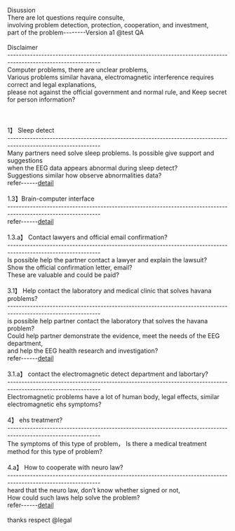 Disussion<br>
There are lot questions require consulte,<br>
involving problem detection, protection, cooperation, and investment,<br>
part of the problem--------Version a1 @test QA<br>
<br>
Disclaimer<br>
---------------------------------------------------------------------------------------------------------------<br>
Computer problems, there are unclear problems,<br>
Various problems similar havana, electromagnetic interference requires correct and legal explanations,<br>
please not against the official government and normal rule, and Keep secret for person information?<br>
<br>
<br>
<br>
1】 Sleep detect<br>
---------------------------------------------------------------------------------------------------------------<br>
Many partners need solve sleep problems. Is possible give support and suggestions<br> 
when the EEG data appears abnormal during sleep detect?<br>
Suggestions similar how observe abnormalities data?<br>
refer------<a href="https://mne.tools/stable/auto_tutorials/clinical/60_sleep.html">detail</a><br>
<br>
1.3】Brain-computer interface<br>
---------------------------------------------------------------------------------------------------------------<br>
refer------<a href="https://store.neurosky.com/collections/apps">detail</a><br>
<br>
1.3.a】 Contact lawyers and official email confirmation?<br>
---------------------------------------------------------------------------------------------------------------<br>
Is possible help the partner contact a lawyer and explain the lawsuit?<br>
Show the official confirmation letter, email?<br>
These are valuable and could be paid?<br>
<br>
3.1】 Help contact the laboratory and medical clinic that solves havana problems?<br>
---------------------------------------------------------------------------------------------------------------<br>
is possible help partner contact the laboratory that solves the havana problem?<br>
Could help partner demonstrate the evidence, meet the needs of the EEG department,<br>
and help the EEG health research and investigation?<br>
refer------<a href="https://ottawacitizen.com/news/local-news/i-should-not-have-been-sent-back-there-canadian-diplomat-says-government-sent-him-back-to-cuba-with-brain-injury">detail</a><br>
<br>
3.1.a】 contact the electromagnetic detect department and labortary?<br>
---------------------------------------------------------------------------------------------------------------<br>
Electromagnetic problems have a lot of human body, legal effects, similar electromagnetic ehs symptoms?<br>
<br>
4】 ehs treatment?<br>
---------------------------------------------------------------------------------------------------------------<br>
The symptoms of this type of problem， Is there a medical treatment method for this type of problem?<br>
<br>
4.a】 How to cooperate with neuro law?<br>
---------------------------------------------------------------------------------------------------------------<br>
heard that the neuro law, don’t know whether signed or not,<br>
How could such laws help solve the problem?<br>
refer------<a href="https://spectrum.ieee.org/neurotech-neurorights?fbclid=IwAR2rY49pd2wqOgzifZ-Ua6VcCVZZHydbreCrDcl2lJ3a8H7en9tECtLeZFs">detail</a><br>
<br>
thanks respect @legal<br>

